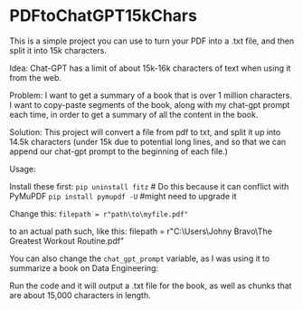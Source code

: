 # PDFtoChatGPT15kChars
This is a simple project you can use to turn your PDF into a .txt file, and then split it into 15k characters.

Idea:
Chat-GPT has a limit of about 15k-16k characters of text when using it from the web.

Problem:
I want to get a summary of a book that is over 1 million characters. I want to copy-paste segments of the book, along with my chat-gpt prompt each time, in order to get a summary of all the content in the book.

Solution: 
This project will convert a file from pdf to txt, and split it up into 14.5k characters (under 15k due to potential long lines, and so that we can append our chat-gpt prompt to the beginning of each file.)


Usage:

Install these first:
`pip uninstall fitz` # Do this because it can conflict with PyMuPDF
`pip install pymupdf -U` #might need to upgrade it
 

Change this:
`filepath = r"path\to\myfile.pdf"`

to an actual path such, like this:
filepath = r"C:\Users\Johny Bravo\The Greatest Workout Routine.pdf"

You can also change the `chat_gpt_prompt` variable, as I was using it to summarize a book on Data Engineering:


Run the code and it will output a .txt file for the book, as well as chunks that are about 15,000 characters in length.
